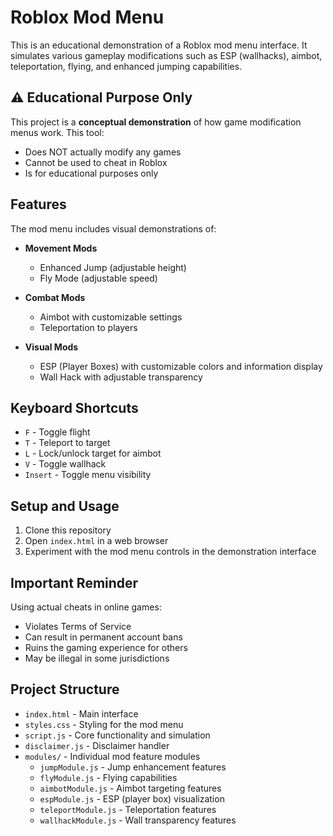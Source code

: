 # Roblox Mod Menu

This is an educational demonstration of a Roblox mod menu interface. It simulates various gameplay modifications such as ESP (wallhacks), aimbot, teleportation, flying, and enhanced jumping capabilities.

## ⚠️ Educational Purpose Only

This project is a **conceptual demonstration** of how game modification menus work. This tool:
- Does NOT actually modify any games
- Cannot be used to cheat in Roblox
- Is for educational purposes only

## Features

The mod menu includes visual demonstrations of:

- **Movement Mods**
  - Enhanced Jump (adjustable height)
  - Fly Mode (adjustable speed)

- **Combat Mods**
  - Aimbot with customizable settings
  - Teleportation to players

- **Visual Mods**
  - ESP (Player Boxes) with customizable colors and information display
  - Wall Hack with adjustable transparency

## Keyboard Shortcuts

- `F` - Toggle flight
- `T` - Teleport to target
- `L` - Lock/unlock target for aimbot
- `V` - Toggle wallhack
- `Insert` - Toggle menu visibility

## Setup and Usage

1. Clone this repository
2. Open `index.html` in a web browser
3. Experiment with the mod menu controls in the demonstration interface

## Important Reminder

Using actual cheats in online games:
- Violates Terms of Service
- Can result in permanent account bans
- Ruins the gaming experience for others
- May be illegal in some jurisdictions

## Project Structure

- `index.html` - Main interface
- `styles.css` - Styling for the mod menu
- `script.js` - Core functionality and simulation
- `disclaimer.js` - Disclaimer handler
- `modules/` - Individual mod feature modules
  - `jumpModule.js` - Jump enhancement features
  - `flyModule.js` - Flying capabilities
  - `aimbotModule.js` - Aimbot targeting features
  - `espModule.js` - ESP (player box) visualization
  - `teleportModule.js` - Teleportation features
  - `wallhackModule.js` - Wall transparency features